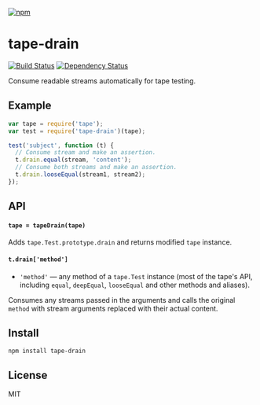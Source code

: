 [![npm](https://nodei.co/npm/tape-drain.png)](https://npmjs.com/package/tape-drain)

# tape-drain

[![Build Status][travis-badge]][travis] [![Dependency Status][david-badge]][david]

Consume readable streams automatically for tape testing.

[travis]: https://travis-ci.org/eush77/tape-drain
[travis-badge]: https://travis-ci.org/eush77/tape-drain.svg
[david]: https://david-dm.org/eush77/tape-drain
[david-badge]: https://david-dm.org/eush77/tape-drain.png

## Example

```js
var tape = require('tape');
var test = require('tape-drain')(tape);

test('subject', function (t) {
  // Consume stream and make an assertion.
  t.drain.equal(stream, 'content');
  // Consume both streams and make an assertion.
  t.drain.looseEqual(stream1, stream2);
});
```

## API

#### `tape = tapeDrain(tape)`

Adds `tape.Test.prototype.drain` and returns modified `tape` instance.

#### `t.drain['method']`

- `'method'` — any method of a `tape.Test` instance (most of the tape's API, including `equal`, `deepEqual`, `looseEqual` and other methods and aliases).

Consumes any streams passed in the arguments and calls the original `method` with stream arguments replaced with their actual content.

## Install

```
npm install tape-drain
```

## License

MIT
